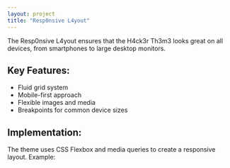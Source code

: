 ```yaml
---
layout: project
title: "Resp0nsive L4yout"
---
```


The Resp0nsive L4yout ensures that the H4ck3r Th3m3 looks great on all devices, from smartphones to large desktop monitors.

## Key Features:
- Fluid grid system
- Mobile-first approach
- Flexible images and media
- Breakpoints for common device sizes

## Implementation:
The theme uses CSS Flexbox and media queries to create a responsive layout. Example:
